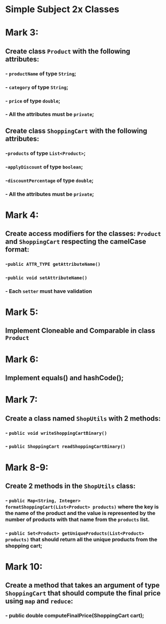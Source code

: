 # Simple Subject 2x Classes

# Mark 3: 
## Create class `Product` with the following attributes:
### - `productName` of type `String`;
### - `category` of type `String`;
### - `price` of type `double`; 
### - All the attributes must be `private`;
 
## Create class `ShoppingCart` with the following attributes:
### -`products` of type `List<Product>`;
### -`applyDiscount` of type `boolean`;
### -`discountPercentage` of type `double`;
### - All the attributes must be `private`;

# Mark 4: 
## Create access modifiers for the classes: `Product` and `ShoppingCart` respecting the camelCase format:
### -`public ATTR_TYPE getAttributeName()`
### -`public void setAttributeName()`
### - Each `setter` must have validation

# Mark 5: 
## Implement Cloneable and Comparable in class `Product`

# Mark 6:
## Implement equals() and hashCode();

# Mark 7:
## Create a class named `ShopUtils` with 2 methods:
### - `public void writeShoppingCartBinary()`
### - `public ShoppingCart readShoppingCartBinary()`

# Mark 8-9:
## Create 2 methods in the `ShopUtils` class:
### - `public Map<String, Integer> formatShoppingCart(List<Product> products)` where the key is the name of the product and the value is represented by the number of products with that name from the `products` list.
### - `public Set<Product> getUniqueProducts(List<Product> products)` that should return all the unique products from the shopping cart;

# Mark 10:
## Create a method that takes an argument of type `ShoppingCart` that should compute the final price using `map` and `reduce`:
### - public double computeFinalPrice(ShoppingCart cart);


